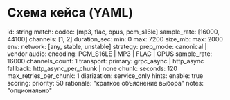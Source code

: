 # Схема кейса (YAML)

id: string
match:
  codec: [mp3, flac, opus, pcm_s16le]
  sample_rate: [16000, 44100]
  channels: [1, 2]
  duration_sec:
    min: 0
    max: 7200
  size_mb:
    max: 2000
  env:
    network: [any, stable, unstable]
strategy:
  prep_mode: canonical | vendor
  audio:
    encoding: PCM_S16LE | MP3 | FLAC | OPUS
    sample_rate: 16000
    channels_count: 1
  transport:
    primary: grpc_async | http_async
    fallback: http_async_per_chunk | none
  chunk:
    seconds: 120
    max_retries_per_chunk: 1
  diarization: service_only
  hints:
    enable: true
scoring:
  priority: 50
  rationale: "краткое объяснение выбора"
notes: "опционально"
